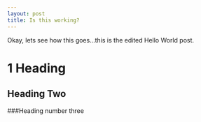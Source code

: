 ```yaml
---
layout: post
title: Is this working?
---
```


Okay, lets see how this goes...this is the edited Hello World post.
# 1 Heading
## Heading Two
###Heading number three
